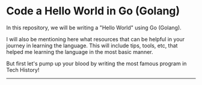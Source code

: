 ﻿Code a Hello World in Go (Golang)
===================


In this repository, we will be writing a "Hello World" using Go (Golang).

I will also be mentioning here what resources that can be helpful in your journey in learning the language. This will include tips, tools, etc, that helped me learning the language in the most basic manner.

But first let's pump up your blood by writing the most famous program in Tech History!

----------
